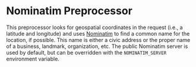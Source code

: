 # Nominatim Preprocessor

This preprocessor looks for geospatial coordinates in the request (i.e., a latitude and longitude) and uses [Nominatim](https://nominatim.org) to find a common name for the location, if possible.
This name is either a civic address or the proper name of a business, landmark, organization, etc.
The public Nominatim server is used by default, but can be overridden with the `NOMINATIM_SERVER` environment variable.

